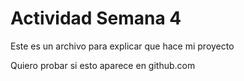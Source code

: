 # Actividad Semana 4

Este es un archivo para explicar que hace mi proyecto

Quiero probar si esto aparece en github.com
